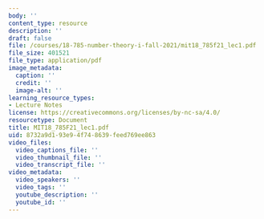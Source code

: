 ```yaml
---
body: ''
content_type: resource
description: ''
draft: false
file: /courses/18-785-number-theory-i-fall-2021/mit18_785f21_lec1.pdf
file_size: 401521
file_type: application/pdf
image_metadata:
  caption: ''
  credit: ''
  image-alt: ''
learning_resource_types:
- Lecture Notes
license: https://creativecommons.org/licenses/by-nc-sa/4.0/
resourcetype: Document
title: MIT18_785F21_lec1.pdf
uid: 8732a9d1-93e9-4f74-8639-feed769ee863
video_files:
  video_captions_file: ''
  video_thumbnail_file: ''
  video_transcript_file: ''
video_metadata:
  video_speakers: ''
  video_tags: ''
  youtube_description: ''
  youtube_id: ''
---
```

